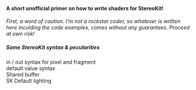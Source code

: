 #### A short unofficial primer on how to write shaders for StereoKit!

_First, a word of caution. I'm not a rockstar coder, so whatever is written here inculding the code examples, comes without any guarantees. Proceed at own risk!_

##### Some StereoKit syntax & pecularities

in / out syntax for pixel and fragment  
default value syntax  
Shared buffer  
SK Default lighting  






